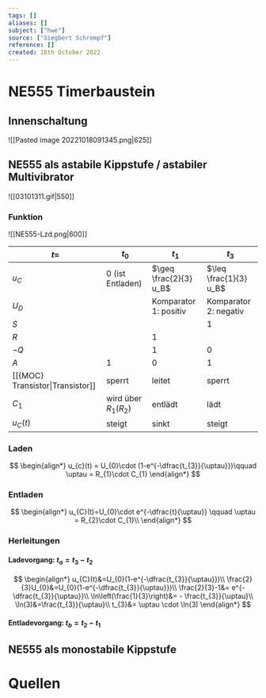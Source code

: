 ```yaml
---
tags: []
aliases: []
subject: ["hwe"]
source: ["Siegbert Schrempf"]
reference: []
created: 18th October 2022
---
```


# NE555 Timerbaustein

## Innenschaltung

![[Pasted image 20221018091345.png|625]]

## NE555 als astabile Kippstufe / astabiler Multivibrator

![[03101311.gif|550]]

### Funktion

![[NE555-Lzd.png|600]]

| $t=$                             | $t_{0}$                  | $t_1$                  | $t_3$                  |
| -------------------------------- | ------------------------ | ---------------------- | ---------------------- |
| $u_{C}$                          | 0 (ist Entladen)         | $\geq \frac{2}{3} u_B$ | $\leq \frac{1}{3} u_B$ |
| $U_{D}$                          |                          | Komparator 1: positiv  | Komparator 2: negativ  |
| $S$                              |                          |                        | 1                      |
| $R$                              |                          | 1                      |                        |
| $\neg Q$                         |                          | 1                      | 0                      |
| $A$                              | 1                        | 0                      | 1                      |
| [[{MOC} Transistor\|Transistor]] | sperrt                   | leitet                 | sperrt                 |
| $C_{1}$                          | wird über $R_{1}(R_{2})$ | entlädt                | lädt                   |
| $u_{C}(t)$                       | steigt                   | sinkt                  | steigt                 |

### Laden

$$
\begin{align*}
u_{c}(t) = U_{0}\cdot (1-e^{-\dfrac{t_{3}}{\uptau}})\qquad \uptau = R_{1}\cdot C_{1}
\end{align*}
$$

### Entladen

$$
\begin{align*}
u_{C}(t)=U_{0}\cdot e^{-\dfrac{t}{\uptau}} \qquad \uptau = R_{2}\cdot C_{1}\\
\end{align*}
$$

### Herleitungen

#### Ladevorgang: $t_{a} = t_{3}-t_{2}$

$$
\begin{align*}
u_{C}(t)&=U_{0}(1-e^{-\dfrac{t_{3}}{\uptau}})\\
\frac{2}{3}U_{0}&=U_{0}(1-e^{-\dfrac{t_{3}}{\uptau}})\\
\frac{2}{3}-1&= e^{-\dfrac{t_{3}}{\uptau}}\\
\ln\left(\frac{1}{3}\right)&= - \frac{t_{3}}{\uptau}\\
\ln(3)&=\frac{t_{3}}{\uptau}\\
t_{3}&= \uptau \cdot \ln(3)
\end{align*}
$$

#### Entladevorgang: $t_{b} = t_{2}-t_{1}$

## NE555 als monostabile Kippstufe

# Quellen
